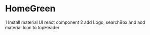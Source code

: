 # HomeGreen

1 Install material UI react component
2 add Logo, searchBox and add material Icon to topHeader
